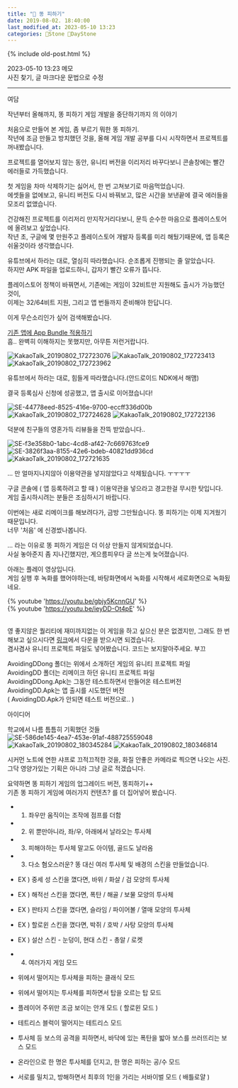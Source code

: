 ```yaml
---
title: "🌱 똥 피하기"
date: 2019-08-02. 18:40:00
last_modified_at: 2023-05-10 13:23
categories: 🗿Stone 🌱DayStone
---
```

{% include old-post.html %}

2023-05-10 13:23 메모  
사진 찾기, 글 마크다운 문법으로 수정  

---

여담  

작년부터 올해까지, 똥 피하기 게임 개발을 중단하기까지 의 이야기  

처음으로 만들어 본 게임, 좀 부르기 뭐한 똥 피하기.  
작년에 조금 만들고 방치했던 것을, 올해 게임 개발 공부를 다시 시작하면서 프로젝트를 꺼내봤습니다.  

​프로젝트를 열어보지 않는 동안, 유니티 버전을 이리저리 바꾸다보니 콘솔창에는 빨간 에러들로 가득했습니다.  

첫 게임을 차마 삭제하기는 싫어서, 한 번 고쳐보기로 마음먹었습니다.  
에셋들을 없에보고, 유니티 버전도 다시 바꿔보고, 많은 시간을 보낸끝에 결국 에러들을 모조리 없앴습니다.  

건강해진 프로젝트를 이리저리 만지작거리다보니, 문득 순수한 마음으로 플레이스토어에 올려보고 싶었습니다.  
작년 초, 구글에 몇 만원주고 플레이스토어 개발자 등록를 미리 해뒀기때문에, 앱 등록은 쉬울것이라 생각했습니다.  

유튜브에서 하라는 대로, 열심히 따라했습니다. 순조롭게 진행되는 줄 알았습니다.  
하지만 APK 파일을 업로드하니, 갑자기 빨간 오류가 뜹니다.  

플레이스토어 정책이 바꿔면서, 기존에는 게임이 32비트만 지원해도 출시가 가능했던 것이,  
이제는 32/64비트 지원, 그리고 앱 번들까지 준비해야 한답니다.  

이게 무슨소리인가 싶어 검색해봤습니다.  

[기존 앱에 App Bundle 적용하기](eso0609.tistory.com)  
흠.. 완벽히 이해하지는 못했지만, 아무튼 저런거랍니다.  

![KakaoTalk_20190802_172723076](../../assets/img/2019/190802_0000.png)
![KakaoTalk_20190802_172723413](../../assets/img/2019/190802_0001.png)
![KakaoTalk_20190802_172723962](../../assets/img/2019/190802_0002.png)

유튜브에서 하라는 대로, 힘들게 따라했습니다.(안드로이드 NDK에서 해맴)  

결국 등록심사 신청에 성공했고, 앱 출시로 이어졌습니다!  

![SE-44778eed-8525-416e-9700-eccff336d00b](../../assets/img/2019/190802_0003.png)
![KakaoTalk_20190802_172724628](../../assets/img/2019/190802_0004.png)
![KakaoTalk_20190802_172722136](../../assets/img/2019/190802_0005.png)

덕분에 친구들의 영혼가득 리뷰들을 잔뜩 받았습니다..  

![SE-f3e358b0-1abc-4cd8-af42-7c669763fce9](../../assets/img/2019/190802_0006.png)
![SE-3826f3aa-8155-42e6-bdeb-40821dd936cd](../../assets/img/2019/190802_0007.png)
![KakaoTalk_20190802_172721635](../../assets/img/2019/190802_0008.png)

... 만 얼마지나지않아 이용약관을 넣지않았다고 삭제됬습니다. ㅜㅜㅜㅜ  

구글 콘솔에 ( 앱 등록하려고 할 때 ) 이용약관을 넣으라고 경고한걸 무시한 탓입니다.  
게임 출시하시려는 분들은 조심하시기 바랍니다.  

이번에는 새로 리메이크를 해보려다가, 금방 그만뒀습니다. 똥 피하기는 이제 지겨웠기 때문입니다.  
너무 '처음' 에 신경썼나봅니다.  

... 라는 이유로 똥 피하기 게임은 더 이상 만들지 않게되었습니다.  
사실 놓아준지 좀 지나긴했지만, 게으름피우다 글 쓰는게 늦어졌습니다.  

아래는 플레이 영상입니다.  
게임 실행 후 녹화를 했어야하는데, 바탕화면에서 녹화를 시작해서 세로화면으로 녹화됬네요.  

{% youtube 'https://youtu.be/gbjy5KcnnGU' %}
<br>
{% youtube 'https://youtu.be/ieyDD-Ot4pE' %}
<br>​

영 좋지않은 퀄리티에 재미까지없는 이 게임을 하고 싶으신 분은 없겠지만, 그래도 한 번 해보고 싶으시다면 [링크](https://drive.google.com/file/d/1--B2vzoravEZ85nsVj7hXdvNQDiFt4Jn/view?usp=sharing)에서 다운을 받으시면 되겠습니다.  
겸사겸사 유니티 프로젝트 파일도 넣어봤습니다. 코드는 보지말아주세요. 부끄  

AvoidingDDong 폴더는 위에서 소개하던 게임의 유니티 프로젝트 파일  
AvoidingDD 폴더는 리메이크 하던 유니티 프로젝트 파일  
AvoidingDDong.Apk는 그동안 테스트하면서 만들어온 테스트버전  
AvoidingDD.Apk는 앱 출시를 시도했던 버전  
( AvoidingDD.Apk가 안되면 테스트 버전으로.. )  

아이디어  

학교에서 나름 틈틈히 기획했던 것들  
![SE-586de145-4ea7-453e-91af-488725559048](../../assets/img/2019/190802_0009.jpg)
![KakaoTalk_20190802_180345284](../../assets/img/2019/190802_0010.jpg)
![KakaoTalk_20190802_180346814](../../assets/img/2019/190802_0011.jpg)

시커먼 노트에 연한 샤프로 끄적끄적한 것을, 화질 안좋은 카메라로 찍으면 나오는 사진.  
그닥 영양가있는 기획은 아니라 그냥 글로 적겠습니다.  

요약하면 똥 피하기 게임의 업그레이드 버전, 똥피하기++  
기존 똥 피하기 게임에 여러가지 컨텐츠? 를 더 집어넣어 봤습니다.  

- 1. 좌우만 움직이는 조작에 점프를 더함
- 2. 위 뿐만아니라, 좌/우, 아래에서 날라오는 투사체
- 3. 피해야하는 투사체 말고도 아이템, 골드도 날라옴
- 3. 다소 혐오스러운? 똥 대신 여러 투사체 및 배경의 스킨을 만들었습니다.
- EX ) 중세 성 스킨을 꼈다면, 바위 / 화살 / 검 모양의 투사체
- EX ) 해적선 스킨을 꼈다면, 폭탄 / 해골 / 보물 모양의 투사체
- EX ) 판타지 스킨을 꼈다면, 슬라임 / 파이어볼 / 열매 모양의 투사체
- EX ) 할로윈 스킨을 꼈다면, 박쥐 / 호박 / 사탕 모양의 투사체
- EX ) 설산 스킨 - 눈덩이, 현대 스킨 - 총알 / 로켓

- 4. 여러가지 게임 모드
- 위에서 떨어지는 투사체을 피하는 클래식 모드
- 위에서 떨어지는 투사체를 피하면서 탑을 오르는 탑 모드
- 플레이어 주위만 조금 보이는 안개 모드 ( 할로윈 모드 )
- 테트리스 블럭이 떨어지는 테트리스 모드
- 투사체 등 보스의 공격을 피하면서, 바닥에 있는 폭탄을 밟아 보스를 쓰러뜨리는 보스 모드
- 온라인으로 한 명은 투사체를 던지고, 한 명은 피하는 공/수 모드
- 서로를 밀치고, 방해하면서 최후의 1인을 가리는 서바이벌 모드 ( 배틀로얄 )
